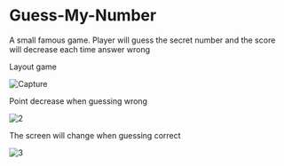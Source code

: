 # Guess-My-Number

A small famous game. Player will guess the secret number and the score will decrease each time answer wrong

Layout game

![Capture](https://user-images.githubusercontent.com/72255700/128134010-6a599e09-50a2-4a77-8235-3f5f7d95e427.PNG)

Point decrease when guessing wrong

![2](https://user-images.githubusercontent.com/72255700/128134149-055a0a0c-bdbd-4f28-a85c-621caa18c9d8.PNG)

The screen will change when guessing correct

![3](https://user-images.githubusercontent.com/72255700/128134155-69a78041-50a9-490d-b83a-ddf51af6f574.PNG)

